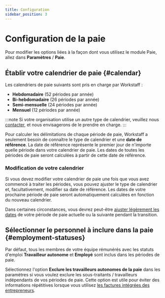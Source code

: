 ```yaml
---
title: Configuration
sidebar_position: 3
---
```


# Configuration de la paie

Pour modifier les options liées à la façon dont vous utilisez le module Paie, allez dans **Paramètres** / **Paie**.

## Établir votre calendrier de paie {#calendar}

Les calendriers de paie suivants sont pris en charge par Workstaff :

- **Hebdomadaire** (52 périodes par année)
- **Bi-hebdomadaire** (26 périodes par année)
- **Semi-mensuelle** (24 périodes par année)
- **Mensuel** (12 périodes par année)

:::note
Si votre organisation utilise un autre type de calendrier, veuillez nous [contacter](mailto:help@workstaff.app), et nous envisagerons de le prendre en charge.
:::

Pour calculer les délimitations de chaque période de paie, Workstaff a seulement besoin de connaître le type de calendrier et une **date de référence**.
La date de référence représente le premier jour de n'importe quelle période dans votre calendrier de paie. Les dates de toutes les périodes de paie seront calculées à partir de cette date de référence.

### Modification de votre calendrier

Si vous devez modifier votre calendrier de paie une fois que vous avez commencé à traiter les périodes, vous pouvez ajuster le type de calendrier et, facultativement, modifier sa date de référence. Les dates de votre prochaine période de paie seront automatiquement calculées en fonction du nouveau calendrier.

Dans certaines circonstances, vous devrez peut-être [ajuster légèrement les dates](./workflow.md#resize) de votre période de paie actuelle ou la suivante pendant la transition.

## Sélectionner le personnel à inclure dans la paie {#employment-statuses}

Par défaut, tous les membres de votre équipe rémunérés avec les statuts d'emploi **Travailleur autonome** et **Employé** sont inclus dans les périodes de paie.

Sélectionnez l'option **Exclure les travailleurs autonomes de la paie** dans les paramètres si vous voulez exclure les sous-traitants / travailleurs indépendants de vos périodes de paie. Cette option est utile pour éviter des informations répétitives lorsque vous utilisez [les factures intégrées des entrepreneurs](../invoicing/index.md).
